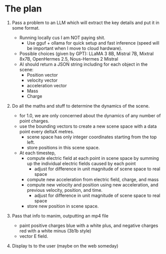 # The plan
1. Pass a problem to an LLM which will extract the key details and put it in some format.
    - Running locally cus I am NOT paying shit.
        - Use gguf + ollama for quick setup and fast inference (speed will be important when I move to cloud hardware).
    - Possible choices (given by GPT): LLaMA 3 8B, Mistral 7B, Mixtral 8x7B, OpenHermes 2.5, Nous-Hermes 2 Mistral
    - AI should return a JSON string including for each object in the scene:
        - Position vector
        - velocity vector
        - acceleration vector
        - Mass
        - Charge

2. Do all the maths and stuff to determine the dynamics of the scene.
    - for 1.0, we are only concerned about the dynamics of any number of point charges.
    - use the bounding vectors to create a new scene space with a data point every deltaX metres.
        - scene space has only integer coordinates starting from the top left.
        - store positions in this scene space.
    - At each timestep,
        - compute electric field at each point in scene space by summing up the individual electric fields caused by each point
            - adjust for difference in unit magnitude of scene space to real space
        - compute new acceleration from electric field, charge, and mass
        - compute new velocity and position using new acceleration, and previous velocity, position, and time.
            - adjust for difference in unit magnitude of scene space to real space
        - store new position in scene space.

3. Pass that info to manim, outputting an mp4 file
    - paint positive charges blue with a white plus, and negative charges red with a white minus (3b1b style)
    - vector E field.

4. Display ts to the user (maybe on the web someday)
